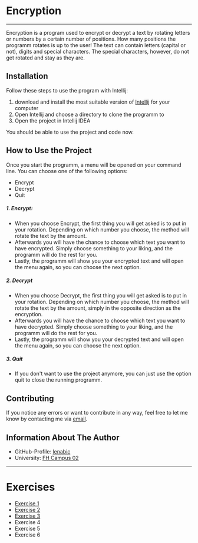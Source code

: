 # Encryption
---
Encryption is a program used to encrypt or decrypt a text by rotating letters or numbers by a certain number of positions. How many positions the programm rotates is up to the user!
The text can contain letters (capital or not), digits and special characters. The special characters, however, do not get rotated and stay as they are.

## Installation
Follow these steps to use the program with Intellij:
1. download and install the most suitable version of [Intellij](https://www.jetbrains.com/idea/download/) for your computer
2. Open Intellij and choose a directory to clone the programm to
3. Open the project in Intellij IDEA

You should be able to use the project and code now.

## How to Use the Project
Once you start the programm, a menu will be opened on your command line. You can choose one of the following options:
- Encrypt
- Decrypt
- Quit

##### 1. Encrypt:
- When you choose Encrypt, the first thing you will get asked is to put in your rotation. Depending on which number you choose, the method will rotate the text by the amount.
- Afterwards you will have the chance to choose which text you want to have encrypted. Simply choose something to your liking, and the programm will do the rest for you.
- Lastly, the programm will show you your encrypted text and will open the menu again, so you can choose the next option.

##### 2. Decrypt
- When you choose Decrypt, the first thing you will get asked is to put in your rotation. Depending on which number you choose, the method will rotate the text by the amount, simply in the opposite direction as the encryption.
- Afterwards you will have the chance to choose which text you want to have decrypted. Simply choose something to your liking, and the programm will do the rest for you.
- Lastly, the programm will show you your decrypted text and will open the menu again, so you can choose the next option.

##### 3. Quit
- If you don't want to use the project anymore, you can just use the option quit to close the running programm.

## Contributing
If you notice any errors or want to contribute in any way, feel free to let me know by contacting me via [email](lena.bichler@edu.campus02.at).

## Information About The Author
- GitHub-Profile: [lenabic](https://github.com/lenabic)
- University: [FH Campus 02](https://www.campus02.at/?gad_source=1&gclid=Cj0KCQjw0MexBhD3ARIsAEI3WHKEcuIK9Ok3oaOM4Q6BCJTeTZv-zlwaWnNEtdwMTej6gNLiLgM62tYaAgYTEALw_wcB)

---
# Exercises
- [Exercise 1](exercise1.md)
- [Exercise 2](exercise2.md)
- [Exercise 3](exercise3.md)
- Exercise 4
- Exercise 5
- Exercise 6

